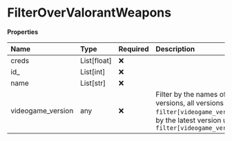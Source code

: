# FilterOverValorantWeapons

**Properties**

| Name              | Type        | Required | Description                                                                                                                                                      |
| :---------------- | :---------- | :------- | :--------------------------------------------------------------------------------------------------------------------------------------------------------------- |
| creds             | List[float] | ❌       |                                                                                                                                                                  |
| id\_              | List[int]   | ❌       |                                                                                                                                                                  |
| name              | List[str]   | ❌       |                                                                                                                                                                  |
| videogame_version | any         | ❌       | Filter by the names of videogame versions, all versions using `filter[videogame_version]=all`, or by the latest version using `filter[videogame_version]=latest` |

<!-- This file was generated by liblab | https://liblab.com/ -->
